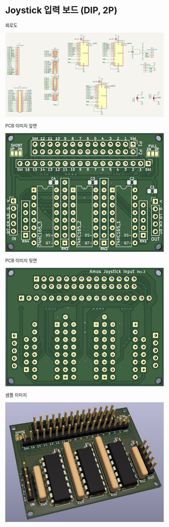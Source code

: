 # Joystick 입력 보드 (DIP, 2P)


회로도

![회로도](images/joystick_sch.png)

PCB 이미지 앞면

![PCB](images/pcb_image_f.jpg)

PCB 이미지 뒷면

![PCB](images/pcb_image_b.jpg)

샘플 이미지

![샘플](images/sample_01.jpg)
